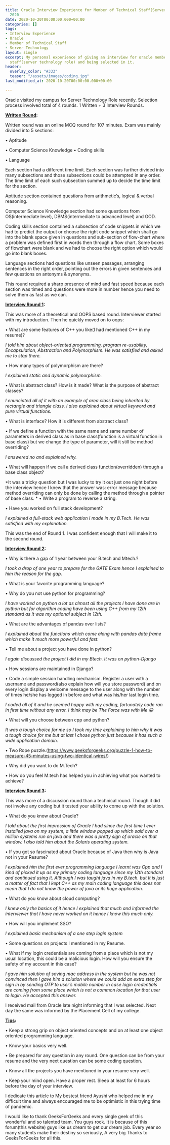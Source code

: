 ```yaml
---
title: Oracle Interview Experience for Member of Technical Staff(Server Technology)
  2020
date: 2020-10-20T00:00:00.000+00:00
categories: []
tags:
- Interview Experience
- Oracle
- Member of Technical Staff
- Server Technology
layout: single
excerpt: My personal experience of giving an interview for oracle member of technical
  staff(server technology role) and being selected in it.
header:
  overlay_color: "#333"
  teaser: "/assets/images/coding.jpg"
last_modified_at: 2020-10-20T00:00:00.000+00:00

---
```

Oracle visited my campus for Server Technology Role recently. Selection process involved total of 4 rounds. 1 Written + 3 Interview Rounds.  

**<u>Written Round</u>:**

Written round was an online MCQ round for 107 minutes. Exam was mainly divided into 5 sections:

• Aptitude

• Computer Science Knowledge
• Coding skills

• Language

Each section had a different time limit. Each section was further divided into many subsections and those subsections could be attempted in any order. The time limit of each such subsection summed up to decide the time limit for the section.  

Aptitude section contained questions from arithmetic’s, logical & verbal reasoning.

Computer Science Knowledge section had some questions from OS(intermediate level), DBMS(intermediate to advanced level) and OOD.  

Coding skills section contained a subsection of code snippets in which we had to predict the output or choose the right code snippet which shall go into the blank space given in questions and sub-section of flow-chart where a problem was defined first in words then through a flow chart. Some boxes of flowchart were blank and we had to choose the right option which would go into blank boxes.  

Language sections had questions like unseen passages, arranging sentences in the right order, pointing out the errors in given sentences and few questions on antonyms & synonyms.

This round required a sharp presence of mind and fast speed because each section was timed and questions were more in number hence you need to solve them as fast as we can.



**<u>Interview Round 1</u>:**

This was more of a theoretical and OOPS based round. Interviewer started with my introduction. Then he quickly moved on to oops:

• What are some features of C++ you like(I had mentioned C++ in my resume)?

*I told him about object-oriented programming, program re-usability, Encapsulation, Abstraction and Polymorphism. He was satisfied and asked me to stop there.*

• How many types of polymorphism are there?

*I explained static and dynamic polymorphism.*  

• What is abstract class? How is it made? What is the purpose of abstract classes?

 *I enunciated all of it with an example of area class being inherited by rectangle and triangle class. I also explained about virtual keyword and pure virtual functions.*

• What is interface? How it is different from abstract class?

• If we define a function with the same name and same number of parameters in derived class as in base class(function is a virtual function in base class) but we change the type of parameter, will it still be method overriding?



 *I answered no and explained why.*

• What will happen if we call a derived class function(overridden) through a base class object?

 *It was a tricky question but I was lucky to try it out just one night before the interview hence I knew that the answer was: error message because method overriding can only be done by calling the method through a pointer of base class.
*
• Write a program to reverse a string.

• Have you worked on full stack development?

 *I explained a full-stack web application I made in my B.Tech. He was satisfied with my explanation.*

This was the end of Round 1. I was confident enough that I will make it to the second round.

**<u>Interview Round 2</u>:**

• Why is there a gap of 1 year between your B.tech and Mtech.?

 *I took a drop of one year to prepare for the GATE Exam hence I explained to him the reason for the gap.*



• What is your favorite programming language?

• Why do you not use python for programming?

  *I have worked on python a lot as almost all the projects I have done are in python but for algorithm coding have been using C++ from my 12th standard as it was my optional subject in 12th.*

• What are the advantages of pandas over lists?

 *I explained about the functions which come along with pandas data frame which make it much more powerful and fast.*

• Tell me about a project you have done in python?

 *I again discussed the project I did in my Btech. It was on python-Django*

• How sessions are maintained in Django?

• Code a simple session handling mechanism. Register a user with a username and password(also explain how will you store password) and on every login display a welcome message to the user along with the number of times he/she has logged in before and what was his/her last login time.

*I coded all of it and he seemed happy with my coding, fortunately code ran in first time without any error. I think may be The Force was with Me :grinning:*



• What will you choose between cpp and python?

 *It was a tough choice for me so I took my time explaining to him why it was a tough choice for me but  at last I chose python just because it has such a wide application domain.*

• Two Rope puzzle.(https://www.geeksforgeeks.org/puzzle-1-how-to-measure-45-minutes-using-two-identical-wires/)

• Why did you want to do M.Tech?

• How do you feel M.tech has helped you in achieving what you wanted to achieve?

**<u>Interview Round 3</u>:**

This was more of a discussion round than a technical round. Though it did not involve any coding but it tested your ability to come up with the solution.

• What do you know about Oracle?

 *I told about the first impression of Oracle I had since the first time I ever installed java on my system, a little window popped up which said over a million systems run on java and there was a pretty sign of oracle on that window. I also told him about the  Solaris operating system.*

• If you got so fascinated about Oracle because of Java then why is Java not in your Resume?



 *I explained him the first ever programming language I learnt was Cpp and I kind of picked it up as my primary coding language since my 12th standard and continued using it. Although I was taught java in my B.tech. but It is just a matter of fact that I kept C++ as my main coding language this does not mean that I do not know the power of java or its huge application.*

• What do you know about cloud computing?

 *I knew only the basics of it hence I explained that much and informed the interviewer that I have never worked on it hence I know this much only.*

• How will you implement SSO?

 *I explained basic mechanism of a one step login system*

• Some questions on projects I mentioned in my Resume.

• What if my login credentials are coming from a place which is not my usual location, this could be a malicious login. How will you ensure the safety of my account in this case?

 *I gave him solution of saving mac address in the system but he was not convinced then I gave him a solution where we could add an extra step for sign in by sending OTP to user’s mobile number in case login credentials are coming from some place which is not a common location for that user to login. He accepted this answer.*

I received mail from Oracle late night informing that I was selected. Next day the same was informed by the Placement Cell of my college.  

**<u>Tips</u>:**



• Keep a strong grip on object oriented concepts and on at least one object oriented programming language.

• Know your basics very well.

• Be prepared for any question in any round. One question can be from your resume and the very next question can be some coding question.

• Know all the projects you have mentioned in your resume very well.

• Keep your mind open. Have a proper rest. Sleep at least for 6 hours before the day of your interview.

I dedicate this article to My bestest friend Ayushi who helped me in my difficult time and always encouraged me to be optimistic in this trying time of pandemic.  

I would like to thank GeeksForGeeks and every single geek of this wonderful and so talented team. You guys rock. It is because of this forum(this website) guys like us dream to get our dream job. Every year so many students make their destiny so seriously, A very big Thanks to GeeksForGeeks for all this.